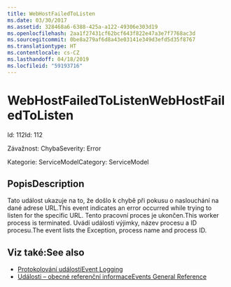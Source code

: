 ```yaml
---
title: WebHostFailedToListen
ms.date: 03/30/2017
ms.assetid: 328468a6-6388-425a-a122-49306e303d19
ms.openlocfilehash: 2aa1f27431cf62bcf643f822e47a3e7f7768ac3d
ms.sourcegitcommit: 0be8a279af6d8a43e03141e349d3efd5d35f8767
ms.translationtype: HT
ms.contentlocale: cs-CZ
ms.lasthandoff: 04/18/2019
ms.locfileid: "59193716"
---
```

# <a name="webhostfailedtolisten"></a><span data-ttu-id="64ad6-102">WebHostFailedToListen</span><span class="sxs-lookup"><span data-stu-id="64ad6-102">WebHostFailedToListen</span></span>
<span data-ttu-id="64ad6-103">Id: 112</span><span class="sxs-lookup"><span data-stu-id="64ad6-103">Id: 112</span></span>  
  
 <span data-ttu-id="64ad6-104">Závažnost: Chyba</span><span class="sxs-lookup"><span data-stu-id="64ad6-104">Severity: Error</span></span>  
  
 <span data-ttu-id="64ad6-105">Kategorie: ServiceModel</span><span class="sxs-lookup"><span data-stu-id="64ad6-105">Category: ServiceModel</span></span>  
  
## <a name="description"></a><span data-ttu-id="64ad6-106">Popis</span><span class="sxs-lookup"><span data-stu-id="64ad6-106">Description</span></span>  
 <span data-ttu-id="64ad6-107">Tato událost ukazuje na to, že došlo k chybě při pokusu o naslouchání na dané adrese URL.</span><span class="sxs-lookup"><span data-stu-id="64ad6-107">This event indicates an error occurred while trying to listen for the specific URL.</span></span> <span data-ttu-id="64ad6-108">Tento pracovní proces je ukončen.</span><span class="sxs-lookup"><span data-stu-id="64ad6-108">This worker process is terminated.</span></span> <span data-ttu-id="64ad6-109">Uvádí události výjimky, název procesu a ID procesu.</span><span class="sxs-lookup"><span data-stu-id="64ad6-109">The event lists the Exception, process name and process ID.</span></span>  
  
## <a name="see-also"></a><span data-ttu-id="64ad6-110">Viz také:</span><span class="sxs-lookup"><span data-stu-id="64ad6-110">See also</span></span>

- [<span data-ttu-id="64ad6-111">Protokolování událostí</span><span class="sxs-lookup"><span data-stu-id="64ad6-111">Event Logging</span></span>](../../../../../docs/framework/wcf/diagnostics/event-logging/index.md)
- [<span data-ttu-id="64ad6-112">Události – obecné referenční informace</span><span class="sxs-lookup"><span data-stu-id="64ad6-112">Events General Reference</span></span>](../../../../../docs/framework/wcf/diagnostics/event-logging/events-general-reference.md)
